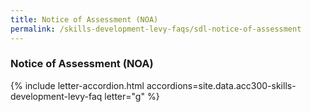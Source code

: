 ```yaml
---
title: Notice of Assessment (NOA)
permalink: /skills-development-levy-faqs/sdl-notice-of-assessment
---
```


### Notice of Assessment (NOA)

{% include letter-accordion.html accordions=site.data.acc300-skills-development-levy-faq letter="g" %}

